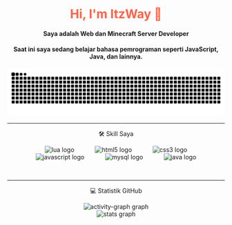<h1 align="center" style="color:Tomato">Hi, I'm ItzWay 👋</h1>
<h4 align="center">Saya adalah Web dan Minecraft Server Developer</h4>
<h4 align="center">Saat ini saya sedang belajar bahasa pemrograman seperti JavaScript, Java, dan lainnya.</h4>

<img src="https://raw.githubusercontent.com/ItzWay/ItzWay/output/snake.svg" alt="Snake animation" />

<br/>
<hr/>
<p align="center">🛠️ Skill Saya</p>
<p align="center">
  <img src="https://cdn.simpleicons.org/lua/2C2D72" style="height:60px; margin: 0 22px;" alt="lua logo" />
  <img src="https://cdn.simpleicons.org/html5/E34F26" style="height:60px; margin: 0 22px;" alt="html5 logo" />
  <img src="https://cdn.simpleicons.org/css3/1572B6" style="height:60px; margin: 0 22px;" alt="css3 logo" />
  <img src="https://cdn.simpleicons.org/javascript/F7DF1E" style="height:60px; margin: 0 22px;" alt="javascript logo" />
  <img src="https://cdn.simpleicons.org/mysql/4479A1" style="height:60px; margin: 0 22px;" alt="mysql logo" />
  <img src="https://cdn.jsdelivr.net/gh/devicons/devicon/icons/java/java-original.svg" style="height:60px; margin: 0 22px;" alt="java logo" />
</p>

<br/>
<hr/>

<p align="center">💻 Statistik GitHub</p>
  <div align="center">
  <img src="https://github-readme-activity-graph.vercel.app/graph?username=ItzWay&radius=16&theme=redical&area=true&order=5" height="300" alt="activity-graph graph" /> <br>
  <img src="https://github-readme-stats.vercel.app/api?username=ItzWay&hide_title=false&hide_rank=false&show_icons=true&include_all_commits=true&count_private=true&disable_animations=false&theme=radical&locale=en&hide_border=false&order=1" height="150" alt="stats graph"  />

